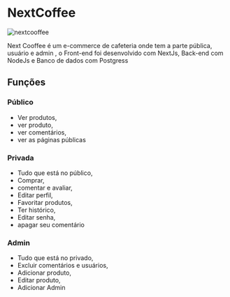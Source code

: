 # NextCoffee

![nextcooffee](https://github.com/joaoaugusto543/Next_Coffe/assets/119535029/4d67ae68-ebcf-4bc9-a9b6-51edcc8b3e6f)

Next Cooffee é um e-commerce de cafeteria onde tem a parte pública, usuário e admin , o Front-end foi desenvolvido com NextJs, Back-end com NodeJs e Banco de dados com Postgress

## Funções

### Público

- Ver produtos,
- ver produto,
- ver comentários,
- ver as páginas públicas

### Privada

- Tudo que está no público,
- Comprar,
- comentar e avaliar,
- Editar perfil,
- Favoritar produtos,
- Ter histórico,
- Editar senha,
- apagar seu comentário

### Admin

- Tudo que está no privado,
- Excluir comentários e usuários,
- Adicionar produto,
- Editar produto,
- Adicionar Admin
